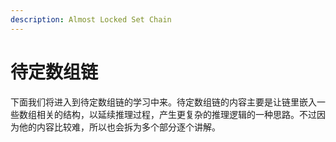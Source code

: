```yaml
---
description: Almost Locked Set Chain
---
```


# 待定数组链

下面我们将进入到待定数组链的学习中来。待定数组链的内容主要是让链里嵌入一些数组相关的结构，以延续推理过程，产生更复杂的推理逻辑的一种思路。不过因为他的内容比较难，所以也会拆为多个部分逐个讲解。
